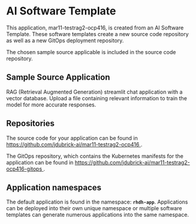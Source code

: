 # AI Software Template

This application, mar11-testrag2-ocp416, is created from an AI Software Template. These software templates create a new source code repository as well as a new GitOps deployment repository.

The chosen sample source applicable is included in the source code repository.

## Sample Source Application

RAG (Retrieval Augmented Generation) streamlit chat application with a vector database. Upload a file containing relevant information to train the model for more accurate responses.

## Repositories

The source code for your application can be found in [https://github.com/jdubrick-ai/mar11-testrag2-ocp416 ](https://github.com/jdubrick-ai/mar11-testrag2-ocp416 ).
 
The GitOps repository, which contains the Kubernetes manifests for the application can be found in 
[https://github.com/jdubrick-ai/mar11-testrag2-ocp416-gitops ](https://github.com/jdubrick-ai/mar11-testrag2-ocp416-gitops ). 

## Application namespaces 

The default application is found in the namespace: **`rhdh-app`**. Applications can be deployed into their own unique namespace or multiple software templates can generate numerous applications into the same namespace.